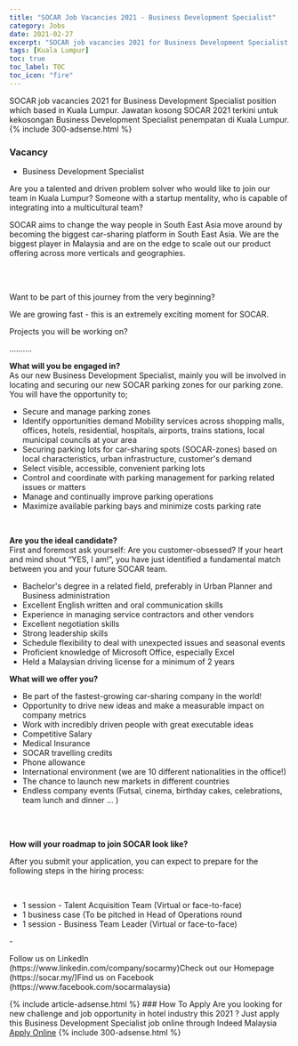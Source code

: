 ```yaml
---
title: "SOCAR Job Vacancies 2021 - Business Development Specialist" 
category: Jobs 
date: 2021-02-27 
excerpt: "SOCAR job vacancies 2021 for Business Development Specialist position which based in Kuala Lumpur. Jawatan kosong SOCAR 2021 terkini untuk kekosongan Business Development Specialist penempatan di Kuala Lumpur" 
tags: [Kuala Lumpur] 
toc: true 
toc_label: TOC 
toc_icon: "fire" 
--- 
```


SOCAR job vacancies 2021 for Business Development Specialist position which based in Kuala Lumpur. Jawatan kosong SOCAR 2021 terkini untuk kekosongan Business Development Specialist penempatan di Kuala Lumpur. 
{% include 300-adsense.html %} 
### Vacancy 
- Business Development Specialist 
<div><div><p>Are you a talented and driven problem solver who would like to join our team in Kuala Lumpur? Someone with a startup mentality, who is capable of integrating into a multicultural team?</p>
<p>SOCAR aims to change the way people in South East Asia move around by becoming the biggest car-sharing platform in South East Asia. We are the biggest player in Malaysia and are on the edge to scale out our product offering across more verticals and geographies.</p><br>
<p><br>
Want to be part of this journey from the very beginning?</p>
<p>We are growing fast - this is an extremely exciting moment for SOCAR.</p>
<p>Projects you will be working on?</p>
<p>&#8230;&#8230;&#8230;.</p>
<p><b>What will you be engaged in?</b><br>
As our new Business Development Specialist, mainly you will be involved in locating and securing our new SOCAR parking zones for our parking zone. You will have the opportunity to;</p>
<ul><li>Secure and manage parking zones</li><li>
Identify opportunities demand Mobility services across shopping malls, offices, hotels, residential, hospitals, airports, trains stations, local municipal councils at your area</li><li>
Securing parking lots for car-sharing spots (SOCAR-zones) based on local characteristics, urban infrastructure, customer's demand</li><li>
Select visible, accessible, convenient parking lots</li><li>
Control and coordinate with parking management for parking related issues or matters</li><li>
Manage and continually improve parking operations</li><li>
Maximize available parking bays and minimize costs parking rate</li></ul><br>
<p><b>Are you the ideal candidate?</b><br>
First and foremost ask yourself: Are you customer-obsessed? If your heart and mind shout &#8220;YES, I am!&#8221;, you have just identified a fundamental match between you and your future SOCAR team.</p>
<ul><li>Bachelor's degree in a related field, preferably in Urban Planner and Business administration</li><li>
Excellent English written and oral communication skills</li><li>
Experience in managing service contractors and other vendors</li><li>
Excellent negotiation skills</li><li>
Strong leadership skills</li><li>
Schedule flexibility to deal with unexpected issues and seasonal events</li><li>
Proficient knowledge of Microsoft Office, especially Excel</li><li>
Held a Malaysian driving license for a minimum of 2 years</li></ul>
<p></p><p><b>What will we offer you?</b></p>
<ul><li>Be part of the fastest-growing car-sharing company in the world!</li><li>
Opportunity to drive new ideas and make a measurable impact on company metrics</li><li>
Work with incredibly driven people with great executable ideas</li><li>
Competitive Salary</li><li>
Medical Insurance</li><li>
SOCAR travelling credits</li><li>
Phone allowance</li><li>
International environment (we are 10 different nationalities in the office!)</li><li>
The chance to launch new markets in different countries</li><li>
Endless company events (Futsal, cinema, birthday cakes, celebrations, team lunch and dinner ... )</li></ul><br>
<p><br>
<b>How will your roadmap to join SOCAR look like?</b></p>
<p>After you submit your application, you can expect to prepare for the following steps in the hiring process:</p><br>
<ul><li>1 session - Talent Acquisition Team (Virtual or face-to-face)</li><li>
1 business case (To be pitched in Head of Operations round<br>
</li><li>
1 session - Business Team Leader (Virtual or face-to-face)</li></ul>
<p></p><p>-</p>
<p>Follow us on LinkedIn<br>
(https://www.linkedin.com/company/socarmy)Check out our Homepage<br>
(https://socar.my/)Find us on Facebook (https://www.facebook.com/socarmalaysia)</p></div><p></p></div> 
{% include article-adsense.html %} 
### How To Apply 
Are you looking for new challenge and job opportunity in hotel industry this 2021 ?
Just apply this Business Development Specialist job online through Indeed Malaysia 
<a href="https://malaysia.indeed.com/viewjob?jk=805a83b613f48780" class="btn btn--info" target="_blank" rel="nofollow noopenner">Apply Online</a> 
{% include 300-adsense.html %} 